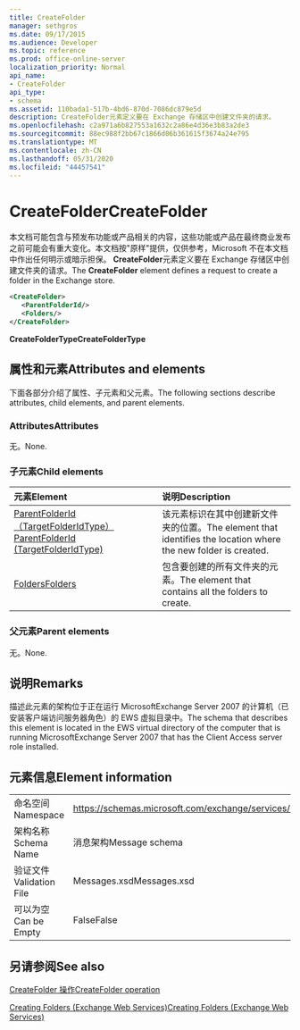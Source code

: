 ```yaml
---
title: CreateFolder
manager: sethgros
ms.date: 09/17/2015
ms.audience: Developer
ms.topic: reference
ms.prod: office-online-server
localization_priority: Normal
api_name:
- CreateFolder
api_type:
- schema
ms.assetid: 110bada1-517b-4bd6-870d-7086dc879e5d
description: CreateFolder元素定义要在 Exchange 存储区中创建文件夹的请求。
ms.openlocfilehash: c2a971a6b827553a1632c2a86e4d36e3b83a2de3
ms.sourcegitcommit: 88ec988f2bb67c1866d06b361615f3674a24e795
ms.translationtype: MT
ms.contentlocale: zh-CN
ms.lasthandoff: 05/31/2020
ms.locfileid: "44457541"
---
```

# <a name="createfolder"></a><span data-ttu-id="f4a67-103">CreateFolder</span><span class="sxs-lookup"><span data-stu-id="f4a67-103">CreateFolder</span></span>

<span data-ttu-id="f4a67-104">本文档可能包含与预发布功能或产品相关的内容，这些功能或产品在最终商业发布之前可能会有重大变化。本文档按"原样"提供，仅供参考，Microsoft 不在本文档中作出任何明示或暗示担保。 **CreateFolder**元素定义要在 Exchange 存储区中创建文件夹的请求。</span><span class="sxs-lookup"><span data-stu-id="f4a67-104">The **CreateFolder** element defines a request to create a folder in the Exchange store.</span></span> 
  
```xml
<CreateFolder>
   <ParentFolderId/>
   <Folders/>
</CreateFolder>
```

 <span data-ttu-id="f4a67-105">**CreateFolderType**</span><span class="sxs-lookup"><span data-stu-id="f4a67-105">**CreateFolderType**</span></span>
## <a name="attributes-and-elements"></a><span data-ttu-id="f4a67-106">属性和元素</span><span class="sxs-lookup"><span data-stu-id="f4a67-106">Attributes and elements</span></span>

<span data-ttu-id="f4a67-107">下面各部分介绍了属性、子元素和父元素。</span><span class="sxs-lookup"><span data-stu-id="f4a67-107">The following sections describe attributes, child elements, and parent elements.</span></span>
  
### <a name="attributes"></a><span data-ttu-id="f4a67-108">Attributes</span><span class="sxs-lookup"><span data-stu-id="f4a67-108">Attributes</span></span>

<span data-ttu-id="f4a67-109">无。</span><span class="sxs-lookup"><span data-stu-id="f4a67-109">None.</span></span>
  
### <a name="child-elements"></a><span data-ttu-id="f4a67-110">子元素</span><span class="sxs-lookup"><span data-stu-id="f4a67-110">Child elements</span></span>

|<span data-ttu-id="f4a67-111">**元素**</span><span class="sxs-lookup"><span data-stu-id="f4a67-111">**Element**</span></span>|<span data-ttu-id="f4a67-112">**说明**</span><span class="sxs-lookup"><span data-stu-id="f4a67-112">**Description**</span></span>|
|:-----|:-----|
|[<span data-ttu-id="f4a67-113">ParentFolderId （TargetFolderIdType）</span><span class="sxs-lookup"><span data-stu-id="f4a67-113">ParentFolderId (TargetFolderIdType)</span></span>](parentfolderid-targetfolderidtype.md) <br/> |<span data-ttu-id="f4a67-114">该元素标识在其中创建新文件夹的位置。</span><span class="sxs-lookup"><span data-stu-id="f4a67-114">The element that identifies the location where the new folder is created.</span></span>  <br/> |
|[<span data-ttu-id="f4a67-115">Folders</span><span class="sxs-lookup"><span data-stu-id="f4a67-115">Folders</span></span>](folders-ex15websvcsotherref.md) <br/> |<span data-ttu-id="f4a67-116">包含要创建的所有文件夹的元素。</span><span class="sxs-lookup"><span data-stu-id="f4a67-116">The element that contains all the folders to create.</span></span>  <br/> |
   
### <a name="parent-elements"></a><span data-ttu-id="f4a67-117">父元素</span><span class="sxs-lookup"><span data-stu-id="f4a67-117">Parent elements</span></span>

<span data-ttu-id="f4a67-118">无。</span><span class="sxs-lookup"><span data-stu-id="f4a67-118">None.</span></span>
  
## <a name="remarks"></a><span data-ttu-id="f4a67-119">说明</span><span class="sxs-lookup"><span data-stu-id="f4a67-119">Remarks</span></span>

<span data-ttu-id="f4a67-120">描述此元素的架构位于正在运行 MicrosoftExchange Server 2007 的计算机（已安装客户端访问服务器角色）的 EWS 虚拟目录中。</span><span class="sxs-lookup"><span data-stu-id="f4a67-120">The schema that describes this element is located in the EWS virtual directory of the computer that is running MicrosoftExchange Server 2007 that has the Client Access server role installed.</span></span>
  
## <a name="element-information"></a><span data-ttu-id="f4a67-121">元素信息</span><span class="sxs-lookup"><span data-stu-id="f4a67-121">Element information</span></span>

|||
|:-----|:-----|
|<span data-ttu-id="f4a67-122">命名空间</span><span class="sxs-lookup"><span data-stu-id="f4a67-122">Namespace</span></span>  <br/> |https://schemas.microsoft.com/exchange/services/2006/messages  <br/> |
|<span data-ttu-id="f4a67-123">架构名称</span><span class="sxs-lookup"><span data-stu-id="f4a67-123">Schema Name</span></span>  <br/> |<span data-ttu-id="f4a67-124">消息架构</span><span class="sxs-lookup"><span data-stu-id="f4a67-124">Message schema</span></span>  <br/> |
|<span data-ttu-id="f4a67-125">验证文件</span><span class="sxs-lookup"><span data-stu-id="f4a67-125">Validation File</span></span>  <br/> |<span data-ttu-id="f4a67-126">Messages.xsd</span><span class="sxs-lookup"><span data-stu-id="f4a67-126">Messages.xsd</span></span>  <br/> |
|<span data-ttu-id="f4a67-127">可以为空</span><span class="sxs-lookup"><span data-stu-id="f4a67-127">Can be Empty</span></span>  <br/> |<span data-ttu-id="f4a67-128">False</span><span class="sxs-lookup"><span data-stu-id="f4a67-128">False</span></span>  <br/> |
   
## <a name="see-also"></a><span data-ttu-id="f4a67-129">另请参阅</span><span class="sxs-lookup"><span data-stu-id="f4a67-129">See also</span></span>



[<span data-ttu-id="f4a67-130">CreateFolder 操作</span><span class="sxs-lookup"><span data-stu-id="f4a67-130">CreateFolder operation</span></span>](createfolder-operation.md)


[<span data-ttu-id="f4a67-131">Creating Folders (Exchange Web Services)</span><span class="sxs-lookup"><span data-stu-id="f4a67-131">Creating Folders (Exchange Web Services)</span></span>](https://msdn.microsoft.com/library/3b15b0ec-8691-45ed-9a24-a91ff732d6cf%28Office.15%29.aspx)

